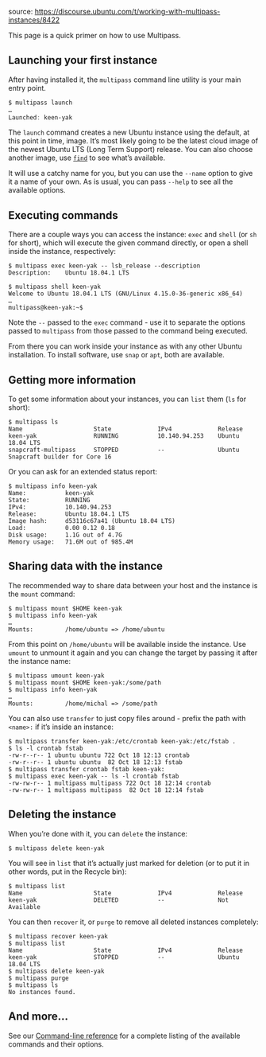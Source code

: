 source: https://discourse.ubuntu.com/t/working-with-multipass-instances/8422

This page is a quick primer on how to use Multipass.

Launching your first instance
-----------------------------

After having installed it, the `multipass` command line utility is your main entry point.

```powershell title="PowerShell"
$ multipass launch
…
Launched: keen-yak

```

The `launch` command creates a new Ubuntu instance using the default, at this point in time, image. It’s most likely going to be the latest cloud image of the newest Ubuntu LTS (Long Term Support) release. You can also choose another image, use [`find`](https://discourse.ubuntu.com/t/multipass-find-command/8351) to see what’s available.

It will use a catchy name for you, but you can use the `--name` option to give it a name of your own. As is usual, you can pass `--help` to see all the available options.

Executing commands
------------------

There are a couple ways you can access the instance: `exec` and `shell` (or `sh` for short), which will execute the given command directly, or open a shell inside the instance, respectively:

```
$ multipass exec keen-yak -- lsb_release --description
Description:    Ubuntu 18.04.1 LTS

```

```
$ multipass shell keen-yak
Welcome to Ubuntu 18.04.1 LTS (GNU/Linux 4.15.0-36-generic x86_64)
…
multipass@keen-yak:~$

```

Note the `--` passed to the `exec` command - use it to separate the options passed to `multipass` from those passed to the command being executed.

From there you can work inside your instance as with any other Ubuntu installation. To install software, use `snap` or `apt`, both are available.

Getting more information
------------------------

To get some information about your instances, you can `list` them (`ls` for short):

```
$ multipass ls
Name                    State             IPv4             Release
keen-yak                RUNNING           10.140.94.253    Ubuntu 18.04 LTS
snapcraft-multipass     STOPPED           --               Ubuntu Snapcraft builder for Core 16

```

Or you can ask for an extended status report:

```
$ multipass info keen-yak
Name:           keen-yak
State:          RUNNING
IPv4:           10.140.94.253
Release:        Ubuntu 18.04.1 LTS
Image hash:     d53116c67a41 (Ubuntu 18.04 LTS)
Load:           0.00 0.12 0.18
Disk usage:     1.1G out of 4.7G
Memory usage:   71.6M out of 985.4M

```

Sharing data with the instance
------------------------------

The recommended way to share data between your host and the instance is the `mount` command:

```
$ multipass mount $HOME keen-yak
$ multipass info keen-yak
…
Mounts:         /home/ubuntu => /home/ubuntu

```

From this point on `/home/ubuntu` will be available inside the instance. Use `umount` to unmount it again and you can change the target by passing it after the instance name:

```
$ multipass umount keen-yak
$ multipass mount $HOME keen-yak:/some/path
$ multipass info keen-yak                
…
Mounts:         /home/michal => /some/path

```

You can also use `transfer` to just copy files around - prefix the path with `<name>:` if it’s inside an instance:

```
$ multipass transfer keen-yak:/etc/crontab keen-yak:/etc/fstab .
$ ls -l crontab fstab
-rw-r--r-- 1 ubuntu ubuntu 722 Oct 18 12:13 crontab
-rw-r--r-- 1 ubuntu ubuntu  82 Oct 18 12:13 fstab
$ multipass transfer crontab fstab keen-yak:
$ multipass exec keen-yak -- ls -l crontab fstab
-rw-rw-r-- 1 multipass multipass 722 Oct 18 12:14 crontab
-rw-rw-r-- 1 multipass multipass  82 Oct 18 12:14 fstab

```

Deleting the instance
---------------------

When you’re done with it, you can `delete` the instance:

```
$ multipass delete keen-yak

```

You will see in `list` that it’s actually just marked for deletion (or to put it in other words, put in the Recycle bin):

```
$ multipass list
Name                    State             IPv4             Release
keen-yak                DELETED           --               Not Available

```

You can then `recover` it, or `purge` to remove all deleted instances completely:

```
$ multipass recover keen-yak
$ multipass list
Name                    State             IPv4             Release
keen-yak                STOPPED           --               Ubuntu 18.04 LTS
$ multipass delete keen-yak
$ multipass purge
$ multipass ls
No instances found.

```

And more…
---------

See our [Command-line reference](https://discourse.ubuntu.com/t/multipass-documentation-outline/8294#command-line-reference) for a complete listing of the available commands and their options.